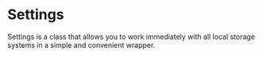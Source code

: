 # Settings
Settings is a class that allows you to work immediately with all local storage systems in a simple and convenient wrapper.

